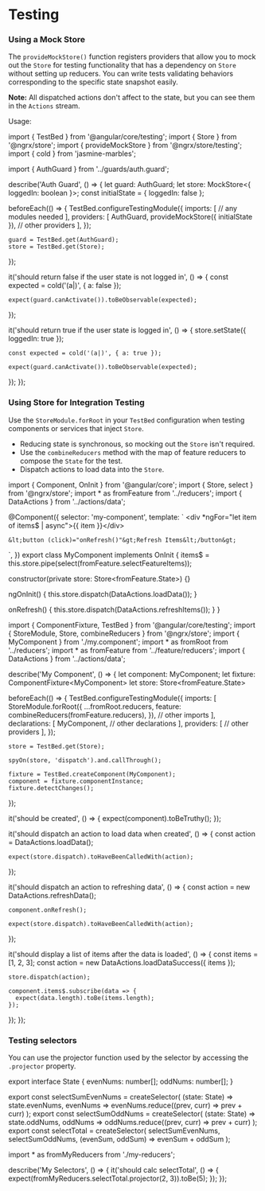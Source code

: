 # Testing

### Using a Mock Store

The `provideMockStore()` function registers providers that allow you to mock out the `Store` for testing functionality that has a dependency on `Store` without setting up reducers. 
You can write tests validating behaviors corresponding to the specific state snapshot easily.

<div class="alert is-helpful">

**Note:** All dispatched actions don't affect to the state, but you can see them in the `Actions` stream.

</div>

Usage: 

<code-example header="auth.guard.spec.ts">
import { TestBed } from '@angular/core/testing';
import { Store } from '@ngrx/store';
import { provideMockStore } from '@ngrx/store/testing';
import { cold } from 'jasmine-marbles';

import { AuthGuard } from '../guards/auth.guard';

describe('Auth Guard', () => {
  let guard: AuthGuard;
  let store: MockStore&lt;{ loggedIn: boolean }&gt;;
  const initialState = { loggedIn: false };

  beforeEach(() => {
    TestBed.configureTestingModule({
      imports: [
        // any modules needed
      ],
      providers: [
        AuthGuard,
        provideMockStore({ initialState }),
        // other providers
      ],
    });

    guard = TestBed.get(AuthGuard);
    store = TestBed.get(Store);
  });

  it('should return false if the user state is not logged in', () => {
    const expected = cold('(a|)', { a: false });

    expect(guard.canActivate()).toBeObservable(expected);
  });

  it('should return true if the user state is logged in', () => {
    store.setState({ loggedIn: true });

    const expected = cold('(a|)', { a: true });

    expect(guard.canActivate()).toBeObservable(expected);
  });
});
</code-example>

### Using Store for Integration Testing

Use the `StoreModule.forRoot` in your `TestBed` configuration when testing components or services that inject `Store`.

- Reducing state is synchronous, so mocking out the `Store` isn't required.
- Use the `combineReducers` method with the map of feature reducers to compose the `State` for the test.
- Dispatch actions to load data into the `Store`.

<code-example header="my.component.ts">
import { Component, OnInit } from '@angular/core';
import { Store, select } from '@ngrx/store';
import * as fromFeature from '../reducers';
import { DataActions } from '../actions/data';

@Component({
  selector: 'my-component',
  template: `
    &lt;div *ngFor="let item of items$ | async"&gt;{{ item }}&lt;/div&gt;

    &lt;button (click)="onRefresh()"&gt;Refresh Items&lt;/button&gt;
  `,
})
export class MyComponent implements OnInit {
  items$ = this.store.pipe(select(fromFeature.selectFeatureItems));

  constructor(private store: Store&lt;fromFeature.State&gt;) {}

  ngOnInit() {
    this.store.dispatch(DataActions.loadData());
  }

  onRefresh() {
    this.store.dispatch(DataActions.refreshItems());
  }
}
</code-example>

<code-example header="my.component.spec.ts">
import { ComponentFixture, TestBed } from '@angular/core/testing';
import { StoreModule, Store, combineReducers } from '@ngrx/store';
import { MyComponent } from './my.component';
import * as fromRoot from '../reducers';
import * as fromFeature from '../feature/reducers';
import { DataActions } from '../actions/data';

describe('My Component', () => {
  let component: MyComponent;
  let fixture: ComponentFixture&lt;MyComponent&gt;
  let store: Store&lt;fromFeature.State&gt;

  beforeEach(() => {
    TestBed.configureTestingModule({
      imports: [
        StoreModule.forRoot({
          ...fromRoot.reducers,
          feature: combineReducers(fromFeature.reducers),
        }),
        // other imports
      ],
      declarations: [
        MyComponent,
        // other declarations
      ],
      providers: [
        // other providers
      ],
    });

    store = TestBed.get(Store);

    spyOn(store, 'dispatch').and.callThrough();

    fixture = TestBed.createComponent(MyComponent);
    component = fixture.componentInstance;
    fixture.detectChanges();
  });

  it('should be created', () => {
    expect(component).toBeTruthy();
  });

  it('should dispatch an action to load data when created', () => {
    const action = DataActions.loadData();

    expect(store.dispatch).toHaveBeenCalledWith(action);
  });

  it('should dispatch an action to refreshing data', () => {
    const action = new DataActions.refreshData();

    component.onRefresh();

    expect(store.dispatch).toHaveBeenCalledWith(action);
  });

  it('should display a list of items after the data is loaded', () => {
    const items = [1, 2, 3];
    const action = new DataActions.loadDataSuccess({ items });

    store.dispatch(action);

    component.items$.subscribe(data => {
      expect(data.length).toBe(items.length);
    });
  });
});
</code-example>

### Testing selectors

You can use the projector function used by the selector by accessing the `.projector` property.

<code-example header="my.reducer.ts">
export interface State {
  evenNums: number[];
  oddNums: number[];
}

export const selectSumEvenNums = createSelector(
  (state: State) => state.evenNums,
  evenNums => evenNums.reduce((prev, curr) => prev + curr)
);
export const selectSumOddNums = createSelector(
  (state: State) => state.oddNums,
  oddNums => oddNums.reduce((prev, curr) => prev + curr)
);
export const selectTotal = createSelector(
  selectSumEvenNums,
  selectSumOddNums,
  (evenSum, oddSum) => evenSum + oddSum
);
</code-example>

<code-example header="my.reducer.spec.ts">
import * as fromMyReducers from './my-reducers';

describe('My Selectors', () => {
  it('should calc selectTotal', () => {
    expect(fromMyReducers.selectTotal.projector(2, 3)).toBe(5);
  });
});
</code-example>
